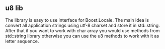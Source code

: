 u8 lib
----

The library is easy to use interface for Boost.Locale. The main idea is convert all application strings using utf-8 charset and store it in std::string. After that if you want to work with char array you would use methods from std::string library otherwise you can use the u8 methods to work with it as letter sequence.
